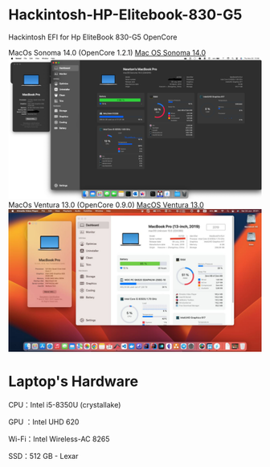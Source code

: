 # Hackintosh-HP-Elitebook-830-G5
Hackintosh EFI for Hp EliteBook 830-G5 OpenCore

MacOs Sonoma 14.0 (OpenCore 1.2.1)
  <A href="https://github.com/newtonkiragu/Hackintosh-HP-EliteBook-830-G5-OC/tree/sonoma14.0" target=_blank>Mac OS Sonoma 14.0</A>
  ![Screenshot](sonoma.png)
MacOs Ventura 13.0 (OpenCore 0.9.0)
  <a href="https://github.com/newtonkiragu/Hackintosh-HP-EliteBook-830-G5-OC/tree/ventura" target="_blank">MacOS Ventura 13.0 </a>
  ![Screenshot](ventura.jpeg)


# Laptop's Hardware

CPU：Intel i5-8350U (crystallake)

GPU ：Intel UHD 620

Wi-Fi：Intel Wireless-AC 8265

SSD：512 GB - Lexar
